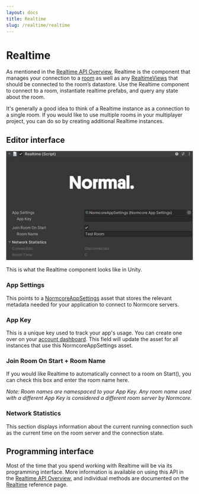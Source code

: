 ```yaml
---
layout: docs
title: Realtime
slug: /realtime/realtime
---
```

# Realtime

As mentioned in the [Realtime API Overview](./), Realtime is the component that manages your connection to a [room](../room/room) as well as any [RealtimeViews](./realtimeview) that should be connected to the room’s datastore. Use the Realtime component to connect to a room, instantiate realtime prefabs, and query any state about the room.

It's generally a good idea to think of a Realtime instance as a connection to a single room. If you would like to use multiple rooms in your multiplayer project, you can do so by creating additional Realtime instances.

## Editor interface
![](./assets/realtime.png "The Realtime inspector in Unity.")

This is what the Realtime component looks like in Unity. 

### App Settings
This points to a [NormcoreAppSettings](../reference/classes/Normal.NormcoreAppSettings.html) asset that stores the relevant metadata needed for your application to connect to Normcore servers.

### App Key
This is a unique key used to track your app's usage. You can create one over on your [account dashboard](https://normcore.io/dashboard). This field will update the asset for all instances that use this NormcoreAppSettings asset.

### Join Room On Start + Room Name
If you would like Realtime to automatically connect to a room on Start(), you can check this box and enter the room name here.

*Note: Room names are namespaced to your App Key. Any room name used with a different App Key is considered a different room server by Normcore.*

### Network Statistics
This section displays information about the current running connection such as the current time on the room server and the connection state.

## Programming interface
Most of the time that you spend working with Realtime will be via its programming interface. More information is available on using this API in the [Realtime API Overview](./), and individual methods are documented on the [Realtime](../reference/classes/Normal.Realtime.Realtime.html) reference page.
